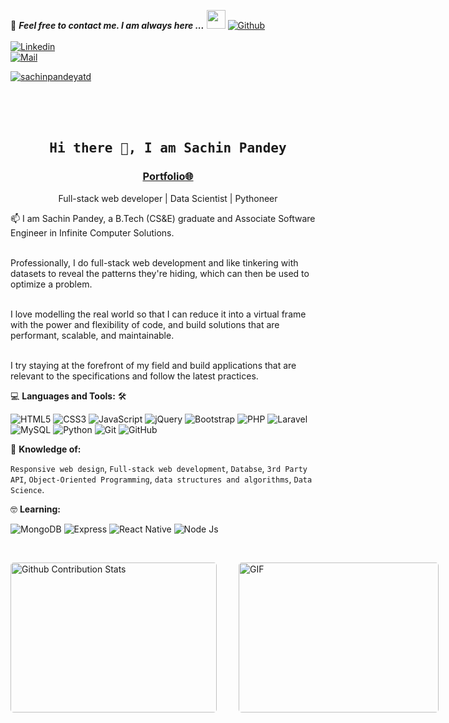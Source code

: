 📝 ***Feel free to contact me. I am always here ...*** <img src="https://media.giphy.com/media/WUlplcMpOCEmTGBtBW/giphy.gif" width="30">  [![Github](https://img.shields.io/github/followers/sachinpandeyatd?label=Follow%20Me&style=social)](https://github.com/sachinpandeyatd)
<br>
<br>
[![Linkedin](https://img.shields.io/badge/LinkedIn-sachinpandeyatd-blue?logo=Linkedin&logoColor=blue&labelColor=black)](https://www.linkedin.com/in/sachinpandeyatd/)<br>
[![Mail](https://img.shields.io/badge/Email-33sachinedu@gmail.com-blue?logo=Gmail&logoColor=blue&labelColor=black)](mailto:33sachinedu@gmail.com)<br>
<p align="left"> <a href="https://twitter.com/sachinpandeyatd" target="blank"><img src="https://img.shields.io/twitter/follow/sachinpandeyatd?logo=twitter&style=for-the-badge" alt="sachinpandeyatd" /></a></p><br>
<br>
<br>

<h2 align='center'><samp><strong>Hi there 👋, I am Sachin Pandey</strong></samp></h2>
<h3 align='center'><strong><a href="https://sachinpandeyatd.com" target="_blank">Portfolio🌐</a></strong></h3>
<p align='center'>Full-stack web developer | Data Scientist | Pythoneer</p>

<p align='left'> 📫 I am Sachin Pandey, a B.Tech (CS&E) graduate and Associate Software Engineer in Infinite Computer Solutions.<br><br>

Professionally, I do full-stack web development and like tinkering with datasets to reveal the patterns they're hiding, which can then be used to optimize a problem.<br><br>

I love modelling the real world so that I can reduce it into a virtual frame with the power and flexibility of code, and build solutions that are performant, scalable, and maintainable.<br><br>

I try staying at the forefront of my field and build applications that are relevant to the specifications and follow the latest practices.</p>

💻 **Languages and Tools:** 🛠️<br>

![HTML5](https://img.shields.io/badge/-HTML5-000000?style=flat&logo=html5&logoColor=ffffff&labelColor=E34F26)
![CSS3](https://img.shields.io/badge/-CSS3-000000?style=flat&logo=css3&logoColor=ffffff&labelColor=1572B6) 
![JavaScript](https://img.shields.io/badge/-JavaScript-000000?style=flat&logo=javascript)
![jQuery](https://img.shields.io/badge/-jQuery-000000?style=flat&logo=jQuery&logoColor=0769AD&labelColor=ffffff)
![Bootstrap](https://img.shields.io/badge/-Bootstrap-000000?style=flat&logo=bootstrap&logoColor=ffffff&labelColor=563D7C)
![PHP](https://img.shields.io/badge/-php-000000?style=flat&logo=php&logoColor=ffffff&labelColor=563D7C)
![Laravel](https://img.shields.io/badge/-laravel-000000?style=flat&logo=laravel&logoColor=ffffff&labelColor=563D7C)
![MySQL](https://img.shields.io/badge/-MySQL-000000?style=flat&logo=mysql&labelColor=ffffff)
![Python](https://img.shields.io/badge/-Python-000000?style=flat&logo=python&labelColor=ffffff)
![Git](https://img.shields.io/badge/-Git-000000?style=flat&logo=git&logoColor=F05032&labelColor=ffffff)
![GitHub](https://img.shields.io/badge/-GitHub-000000?style=flat&logo=github&logoColor=000000&labelColor=ffffff)


🧐 **Knowledge of:**<br>

`Responsive web design`, `Full-stack web development`, `Databse`, `3rd Party API`, `Object-Oriented Programming`, `data structures and algorithms`, `Data Science`.


🤓 **Learning:** <br>

![MongoDB](https://img.shields.io/badge/-MongoDB-000000?style=flat&logo=mongodb&labelColor=000000)
![Express](https://img.shields.io/badge/-express-000000?style=flat&logo=express&labelColor=000000)
![React Native](https://img.shields.io/badge/-React%20Native-000000?style=flat&logo=react&labelColor=000000)
![Node Js](https://img.shields.io/badge/-Node%20Js-000000?style=flat&logo=nodejs&labelColor=000000)


<!-- ✅  **GitHub Extra Pins**

[![ReadMe Card](https://github-readme-stats.vercel.app/api/pin/?username=ahmad-sawalqeh&repo=my_resume)](https://github.com/ahmad-sawalqeh/my_resume) -->

</br>
<p style="display: flex; justify-contect: space-between;">
<img style="border-radius: 5px; margin-bottom: 5px" alt="Github Contribution Stats" width="330px" height="240px" src="https://github-contribution-stats.vercel.app/api/?username=sachinpandeyatd" />
<img style="border-radius: 5px; margin: 0 0 5px 35px;" alt="GIF" width="320px" height="240px" src="https://miro.medium.com/max/875/1*Urc28sbnORGOW5oyohQ06g.gif" />
</p>
